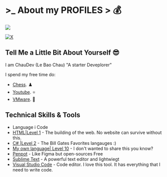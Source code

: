 # >_ About my PROFILES > :moneybag:

![](https://raw.githubusercontent.com/vanzasetia/vanzasetia/main/images/banner.jpg)

<div align="left">
  <a href="https://twitter.com/LeBaoChauDev" target="_blank"><img src="https://img.shields.io/twitter/follow/LeBaoChauDev?logo=twitter&style=for-the-badge" alt="X" /></a> 
</div>

## Tell Me a Little Bit About Yourself :sunglasses:
I am ChauDev (Le Bao Chau)
"A starter Deveplorer"

I spend my free time do:
- [Chess](https://chess.com/its_chaudev). :chess_pawn:
- [Youtube](https://youtube.com/). :star:
- [VMware](https://vmware.com/). :1st_place_medal:

## Technical Skills & Tools
- Language i Code
- [HTML|Level 1](https://developer.mozilla.org/en-US/docs/Web/html) - The building of the web. No website can survive without this.
- [C# |Level 2](https://learn.microsoft.com/en-us/dotnet/csharp/) - The Bill Gates Favorites langauges :)
- [My own language| Level 10](https://) - I don't wanted to share this you know?
- [Penpot](https://www.penpot.app/) - Like Figma but open-sources Free 
- [Sublime Text](https://www.sublimetext.com/) - A powerful text editor and lightwiegt
- [Visual Studio Code](https://code.visualstudio.com/) - Code editor. I love this tool. It has everything that I need to write code.

